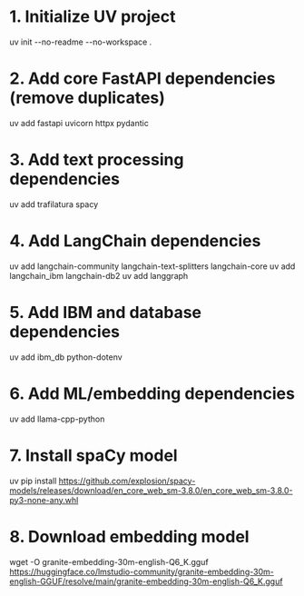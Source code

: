 # 1. Initialize UV project
uv init --no-readme --no-workspace .

# 2. Add core FastAPI dependencies (remove duplicates)
uv add fastapi uvicorn httpx pydantic

# 3. Add text processing dependencies
uv add trafilatura spacy

# 4. Add LangChain dependencies
uv add langchain-community langchain-text-splitters langchain-core
uv add langchain_ibm langchain-db2
uv add langgraph

# 5. Add IBM and database dependencies
uv add ibm_db python-dotenv

# 6. Add ML/embedding dependencies
uv add llama-cpp-python

# 7. Install spaCy model
uv pip install https://github.com/explosion/spacy-models/releases/download/en_core_web_sm-3.8.0/en_core_web_sm-3.8.0-py3-none-any.whl

# 8. Download embedding model
wget -O granite-embedding-30m-english-Q6_K.gguf \
  https://huggingface.co/lmstudio-community/granite-embedding-30m-english-GGUF/resolve/main/granite-embedding-30m-english-Q6_K.gguf